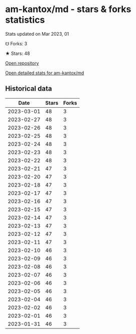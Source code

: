 # am-kantox/md - stars & forks statistics

Stats updated on Mar 2023, 01

☋ Forks: 3

★ Stars: 48

[Open repository](https://github.com/am-kantox/md)

[Open detailed stats for am-kantox/md](https://reviewgithub.com/rep/am-kantox/md)

## Historical data
| Date | Stars | Forks |
|------|-------|-------|
| 2023-03-01 | 48 | 3 | 
| 2023-02-27 | 48 | 3 | 
| 2023-02-26 | 48 | 3 | 
| 2023-02-25 | 48 | 3 | 
| 2023-02-24 | 48 | 3 | 
| 2023-02-23 | 48 | 3 | 
| 2023-02-22 | 48 | 3 | 
| 2023-02-21 | 47 | 3 | 
| 2023-02-20 | 47 | 3 | 
| 2023-02-18 | 47 | 3 | 
| 2023-02-17 | 47 | 3 | 
| 2023-02-16 | 47 | 3 | 
| 2023-02-15 | 47 | 3 | 
| 2023-02-14 | 47 | 3 | 
| 2023-02-13 | 47 | 3 | 
| 2023-02-12 | 47 | 3 | 
| 2023-02-11 | 47 | 3 | 
| 2023-02-10 | 46 | 3 | 
| 2023-02-09 | 46 | 3 | 
| 2023-02-08 | 46 | 3 | 
| 2023-02-07 | 46 | 3 | 
| 2023-02-06 | 46 | 3 | 
| 2023-02-05 | 46 | 3 | 
| 2023-02-04 | 46 | 3 | 
| 2023-02-02 | 46 | 3 | 
| 2023-02-01 | 46 | 3 | 
| 2023-01-31 | 46 | 3 | 

